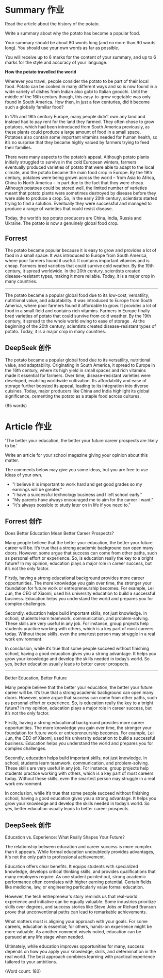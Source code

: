 # Summary 作业
Read the article about the history of the potato.

Write a summary about why the potato has become a popular food.

Your summary should be about 80 words long (and no more than 90 words long). You should use your own words as far as possible.

You will receive up to 6 marks for the content of your summary, and up to 6 marks for the style and accuracy of your language.

**How the potato travelled the world**

Wherever you travel, people consider the potato to be part of their local food. Potato can be cooked in many different ways and so is now found in a wide variety of dishes from Indian aloo gobi to Italian gnocchi. Until the middle of the 16th century though, this easy-to-grow vegetable was only found in South America. How then, in just a few centuries, did it become such a globally familiar food?

In 17th and 18th century Europe, many people didn’t own any land and instead had to pay rent for the land they farmed. They often chose to grow potatoes, which had been introduced from South America previously, as these plants could produce a large amount of food in a small space. Potatoes also contain some important vitamins needed for human health, so it’s no surprise that they became highly valued by farmers trying to feed their families.

There were many aspects to the potato’s appeal. Although potato plants initially struggled to survive in the cold European winters, farmers eventually produced varieties of potato that were able to adapt to the local climate, and the potato became the main food crop in Europe. By the 19th century, potatoes were being grown across the world – from Asia to Africa, China to North America – in part due to the fact that they were cheap. Although potatoes could be stored well, the limited number of varieties meant that potato plants were sometimes destroyed by disease before they were able to produce a crop. So, in the early 20th century, scientists started trying to find a solution. Eventually they were successful and managed to produce a range of varieties that could resist disease.

Today, the world’s top potato producers are China, India, Russia and Ukraine. The potato is now a genuinely global food crop.

## Forrest

The potato became popular because it is easy to grow and provides a lot of food in a small space. It was introduced to Europe from South America, where poor farmers found it useful. It contains important vitamins and is cheap. Farmers bred varieties that could survive cold weather. By the 19th century, it spread worldwide. In the 20th century, scientists created disease-resistant types, making it more reliable. Today, it is a major crop in many countries.

----------------
The potato became a popular global food due to its low-cost, versatility, nutritional value, and adaptability. It was introduced to Europe from South America, where poor farmers found it ‌affordable to grow. It provides a lot of food in a small field and contains rich vitamins. Farmers in Europe finally bred varieties of potato that could survive from cold weather. By the 19th century, it spread to the whole world owing to ease of storage . At the beginning of the 20th century, scientists created disease-resistant types of potato. Today, it is a major crop in many countries.

## DeepSeek 创作
The potato became a popular global food due to its versatility, nutritional value, and adaptability. Originating in South America, it spread to Europe in the 16th century, where its high yield in small spaces and rich vitamins made it essential for farmers. Over time, disease-resistant varieties were developed, enabling worldwide cultivation. Its affordability and ease of storage further boosted its appeal, leading to its integration into diverse cuisines. Today, major producers like China and India highlight its global significance, cementing the potato as a staple food across cultures. 

(85 words)

# Article 作业
'The better your education, the better your future career prospects are likely to be.'

Write an article for your school magazine giving your opinion about this matter.

The comments below may give you some ideas, but you are free to use ideas of your own.
- "I believe it is important to work hard and get good grades so my earnings will be greater."
- "I have a successful technology business and I left school early."
- "My parents have always encouraged me to aim for the career I want."
- "It's always possible to study later on in life if you need to."

## Forrest 创作
Does Better Education Mean Better Career Prospects?

Many people believe that the better your education, the better your future career will be. It’s true that a strong academic background can open many doors. However, some argue that success can come from other paths, such as personal effort or experience. So, is education really the key to a bright future?
In my opinion, education plays a major role in career success, but it’s not the only factor.

Firstly, having a strong educational background provides more career opportunities. The more knowledge you gain over time, the stronger your foundation for future work or entrepreneurship becomes. For example, Lei Jun, the CEO of Xiaomi, used his university education to build a successful business. Education helps you understand the world and prepares you for complex challenges.

Secondly, education helps build important skills, not just knowledge. In school, students learn teamwork, communication, and problem-solving. These skills are very useful in any job. For instance, group projects help students practice working with others, which is a key part of most careers today. Without these skills, even the smartest person may struggle in a real work environment.

In conclusion, while it’s true that some people succeed without finishing school, having a good education gives you a strong advantage. It helps you grow your knowledge and develop the skills needed in today’s world. So yes, better education usually leads to better career prospects.

-------------------------------------------
Better Education, Better Future 

Many people believe that the better your education, the better your future career will be. It’s true that a strong academic background can open many doors. However, some argue that success can come from other paths, such as personal effort or experience. So, is education really the key to a bright future?
In my opinion, education plays a major role in career success, but it’s not the only factor.

Firstly, having a strong educational background provides more career opportunities. The more knowledge you gain over time, the stronger your foundation for future work or entrepreneurship becomes. For example, Lei Jun, the CEO of Xiaomi, used his university education to build a successful business. Education helps you understand the world and prepares you for complex challenges.

Secondly, education helps build important skills, not just knowledge. In school, students learn teamwork, communication, and problem-solving. These skills are very useful in any job. For instance, group projects help students practice working with others, which is a key part of most careers today. Without these skills, even the smartest person may struggle in a real work environment.

In conclusion, while it’s true that some people succeed without finishing school, having a good education gives you a strong advantage. It helps you grow your knowledge and develop the skills needed in today’s world. So yes, better education usually leads to better career prospects.

## DeepSeek 创作
Education vs. Experience: What Really Shapes Your Future?

The relationship between education and career success is more complex than it appears. While formal education undoubtedly provides advantages, it's not the only path to professional achievement.

Education offers clear benefits. It equips students with specialized knowledge, develops critical thinking skills, and provides qualifications that many employers require. As one student pointed out, strong academic performance often correlates with higher earning potential. Certain fields like medicine, law, or engineering particularly value formal education.

However, the tech entrepreneur's story reminds us that real-world experience and initiative can be equally valuable. Some industries prioritize skills over degrees, and success stories like Steve Jobs or Richard Branson prove that unconventional paths can lead to remarkable achievements.

What matters most is aligning your approach with your goals. For some careers, education is essential; for others, hands-on experience might be more valuable. As another comment wisely noted, education can be pursued at any life stage when needed.

Ultimately, while education improves opportunities for many, success depends on how you apply your knowledge, skills, and determination in the real world. The best approach combines learning with practical experience tailored to your ambitions.

(Word count: 180)
